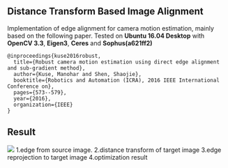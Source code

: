 ## Distance Transform Based Image Alignment
Implementation of edge alignment for camera motion estimation, mainly based on the following paper.
Tested on **Ubuntu 16.04 Desktop** with **OpenCV 3.3**, **Eigen3**, **Ceres** and **Sophus(a621ff2)**
```
@inproceedings{kuse2016robust,
  title={Robust camera motion estimation using direct edge alignment and sub-gradient method},
  author={Kuse, Manohar and Shen, Shaojie},
  booktitle={Robotics and Automation (ICRA), 2016 IEEE International Conference on},
  pages={573--579},
  year={2016},
  organization={IEEE}
}
```

## Result
![](https://github.com/hyhuang1992/edge_alignment/raw/master/result.png)
1.edge from source image. 2.distance transform of target image
3.edge reprojection to target image 4.optimization result